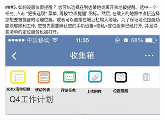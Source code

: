 ###5. 如何设置位置提醒？
您可以选择在到达某地或离开某地被提醒。选中一个任务, 点击 “更多选项“ 菜单, 再按‘位置提醒’ 图标。然后, 在载入的地图中直接选择您想要被提醒的地理位置。或者可以直接在地址栏输入地址。为了保证地点提醒功能能够顺利工作, 您首先需要确认您的手机设置>隐私>定位服务已经打开, 并且滴答清单的定位服务也被打开。![](../images/image042.jpg)
